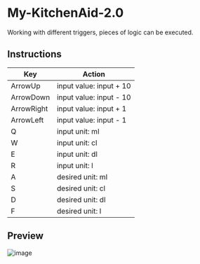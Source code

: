 # My-KitchenAid-2.0
Working with different triggers, pieces of logic can be executed.

## Instructions
| Key        | Action                     | 
|------------|----------------------------| 
| ArrowUp    | input value: input + 10    | 
| ArrowDown  | input value: input - 10    | 
| ArrowRight | input value: input + 1     | 
| ArrowLeft  | input value: input - 1     | 
| Q          | input unit: ml            | 
| W          | input unit: cl            | 
| E          | input unit: dl            | 
| R          | input unit: l             | 
| A          | desired unit: ml          | 
| S          | desired unit: cl          | 
| D          | desired unit: dl          | 
| F          | desired unit: l           | 


## Preview
![image](https://github.com/N-amer/My-KitchenAid-2.0/assets/35346606/2db75ec7-b792-4e4b-a8df-2b26646639dd)
